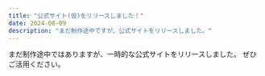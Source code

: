 ```yaml
---
title: "公式サイト(仮)をリリースしました！"
date: 2024-08-09
description: "まだ制作途中ですが、公式サイトをリリースしました。"
---
```


まだ制作途中ではありますが、一時的な公式サイトをリリースしました。
ぜひご活用ください。
